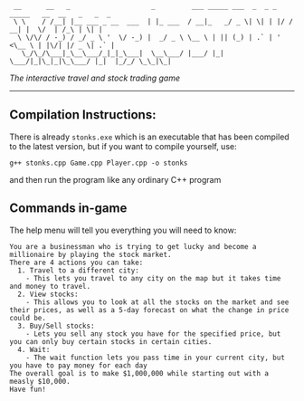 ~~~
 __      __   _                    _         ___ _____ ___  _  _ _  _____   __  __   _   _  _
 \ \    / /__| |__ ___ _ __  ___  | |_ ___  / __|_   _/ _ \| \| | |/ / __| |  \/  | /_\ | \| |
  \ \/\/ / -_) / _/ _ \ '  \/ -_) |  _/ _ \ \__ \ | || (_) | .` | ' <\__ \ | |\/| |/ _ \| .` |
   \_/\_/\___|_\__\___/_|_|_\___|  \__\___/ |___/ |_| \___/|_|\_|_|\_\___/ |_|  |_/_/ \_\_|\_|
~~~
*The interactive travel and stock trading game*

---
## Compilation Instructions:
There is already `stonks.exe` which is an executable that has been compiled to the latest version, but if you want to compile yourself, use:

`g++ stonks.cpp Game.cpp Player.cpp -o stonks`


and then run the program like any ordinary C++ program

## Commands in-game
The help menu will tell you everything you will need to know:

~~~
You are a businessman who is trying to get lucky and become a millionaire by playing the stock market.
There are 4 actions you can take:
  1. Travel to a different city:
    - This lets you travel to any city on the map but it takes time and money to travel.
  2. View stocks:
    - This allows you to look at all the stocks on the market and see their prices, as well as a 5-day forecast on what the change in price could be.
  3. Buy/Sell stocks:
    - Lets you sell any stock you have for the specified price, but you can only buy certain stocks in certain cities.
  4. Wait:
    - The wait function lets you pass time in your current city, but you have to pay money for each day
The overall goal is to make $1,000,000 while starting out with a measly $10,000.
Have fun!
~~~
